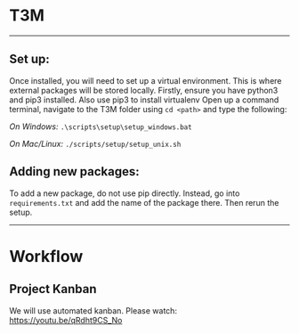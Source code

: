 # T3M
---
## Set up:

Once installed, you will need to set up a virtual environment. This is where external packages will be stored locally.
Firstly, ensure you have python3 and pip3 installed. Also use pip3 to install virtualenv
Open up a command terminal, navigate to the T3M folder using ```cd <path>``` and type the following:

*On Windows:*
```.\scripts\setup\setup_windows.bat```

*On Mac/Linux:*
```./scripts/setup/setup_unix.sh```

## Adding new packages:
To add a new package, do not use pip directly. Instead, go into ```requirements.txt``` and add the name of the package there. Then rerun the setup.

---

# Workflow

## Project Kanban
We will use automated kanban. Please watch:
https://youtu.be/qRdht9CS_No

